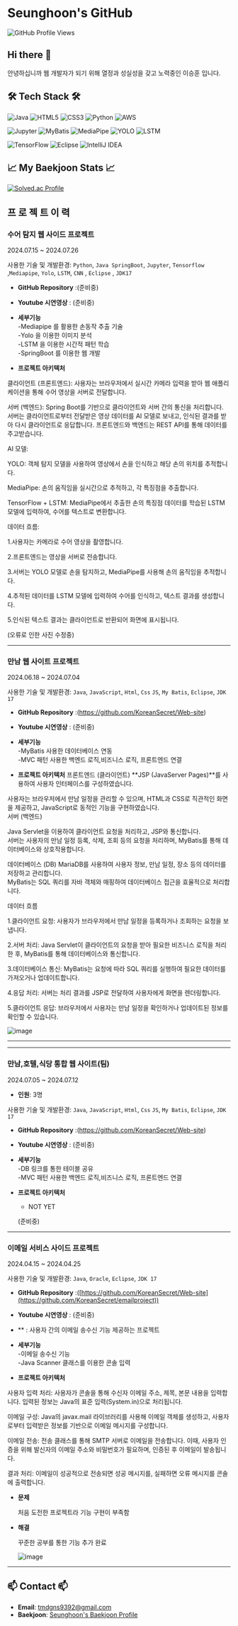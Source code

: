 # Seunghoon's GitHub

![GitHub Profile Views](https://komarev.com/ghpvc/?username=yourusername&color=brightgreen)

## Hi there 👋

안녕하십니까 웹 개발자가 되기 위해 열정과 성실성을 갖고 노력중인 이승훈 입니다. 

## 🛠️ Tech Stack 🛠️

![Java](https://img.shields.io/badge/Java-007396?logo=java&logoColor=white&style=flat)
![HTML5](https://img.shields.io/badge/HTML5-E34F26?logo=html5&logoColor=white&style=flat)
![CSS3](https://img.shields.io/badge/CSS3-1572B6?logo=css3&logoColor=white&style=flat)
![Python](https://img.shields.io/badge/Python-3776AB?logo=python&logoColor=white&style=flat)
![AWS](https://img.shields.io/badge/AWS-232F3E?logo=amazon-aws&logoColor=white&style=flat)

![Jupyter](https://img.shields.io/badge/Jupyter-F37626?logo=jupyter&logoColor=white&style=flat)
![MyBatis](https://img.shields.io/badge/MyBatis-5C2D91?logoColor=white&style=flat)
![MediaPipe](https://img.shields.io/badge/MediaPipe-FF6F00?logoColor=white&style=flat)
![YOLO](https://img.shields.io/badge/YOLO-00FFFF?logoColor=white&style=flat)
![LSTM](https://img.shields.io/badge/LSTM-FF9E0F?logoColor=white&style=flat)

![TensorFlow](https://img.shields.io/badge/TensorFlow-FF6F00?logo=tensorflow&logoColor=white&style=flat)
![Eclipse](https://img.shields.io/badge/Eclipse-2C2255?logo=eclipse&logoColor=white&style=flat)
![IntelliJ IDEA](https://img.shields.io/badge/IntelliJ_IDEA-000000?logo=intellij-idea&logoColor=white&style=flat)

## 📈 My Baekjoon Stats 📈

[![Solved.ac Profile](http://mazassumnida.wtf/api/v2/generate_badge?boj=asdf9392)](https://solved.ac/asdf9392)

## 프 로 젝 트 이 력

### 수어 탐지 웹 사이드 프로젝트
2024.07.15 ~ 2024.07.26 

사용한 기술 및 개발환경:
`Python`, `Java SpringBoot`, `Jupyter`, `Tensorflow` ,`Mediapipe`, `Yolo`, `LSTM`, `CNN` , `Eclipse` , `JDK17` 

- **GitHub Repository** :(준비중)
- **Youtube 시연영상** : (준비중)

  
- **세부기능**<br>
    -Mediapipe 를 활용한 손동작 추출 기술<br>
    -Yolo 을 이용한 이미지 분석<br>
    -LSTM 을 이용한 시간적 패턴 학습<br>
    -SpringBoot 를 이용한 웹 개발<br>
    
- **프로젝트 아키텍처**
  
클라이언트 (프론트엔드):
사용자는 브라우저에서 실시간 카메라 입력을 받아 웹 애플리케이션을 통해 수어 영상을 서버로 전달합니다. 

서버 (백엔드):
Spring Boot를 기반으로 클라이언트와 서버 간의 통신을 처리합니다. 서버는 클라이언트로부터 전달받은 영상 데이터를 AI 모델로 보내고, 인식된 결과를 받아 다시 클라이언트로 응답합니다. 프론트엔드와 백엔드는 REST API를 통해 데이터를 주고받습니다.

AI 모델:

YOLO: 객체 탐지 모델을 사용하여 영상에서 손을 인식하고 해당 손의 위치를 추적합니다.

MediaPipe: 손의 움직임을 실시간으로 추적하고, 각 특징점을 추출합니다.

TensorFlow + LSTM: MediaPipe에서 추출한 손의 특징점 데이터를 학습된 LSTM 모델에 입력하여, 수어를 텍스트로 변환합니다.

데이터 흐름:

1.사용자는 카메라로 수어 영상을 촬영합니다.

2.프론트엔드는 영상을 서버로 전송합니다.

3.서버는 YOLO 모델로 손을 탐지하고, MediaPipe를 사용해 손의 움직임을 추적합니다.

4.추적된 데이터를 LSTM 모델에 입력하여 수어를 인식하고, 텍스트 결과를 생성합니다.

5.인식된 텍스트 결과는 클라이언트로 반환되어 화면에 표시됩니다.

    


  (오류로 인한 사진 수정중)

<hr>

### 만남 웹 사이트 프로젝트
2024.06.18 ~ 2024.07.04

사용한 기술 및 개발환경:
`Java`, `JavaScript`, `Html`, `Css` `JS`, `My Batis`, `Eclipse`, `JDK 17`

- **GitHub Repository** :(https://github.com/KoreanSecret/Web-site)
- **Youtube 시연영상** : (준비중)

  
- **세부기능**<br>
    -MyBatis 사용한 데이터베이스 연동<br>
    -MVC 패턴 사용한 백엔드 로직,비즈니스 로직, 프론트엔드 연결<br>
   
    
- **프로젝트 아키텍처**
프론트엔드 (클라이언트)
**JSP (JavaServer Pages)**를 사용하여 사용자 인터페이스를 구성하였습니다.<br>

사용자는 브라우저에서 만남 일정을 관리할 수 있으며, HTML과 CSS로 직관적인 화면을 제공하고, JavaScript로 동적인 기능을 구현하였습니다.<br>
서버 (백엔드)

Java Servlet을 이용하여 클라이언트 요청을 처리하고, JSP와 통신합니다.<br>
서버는 사용자의 만남 일정 등록, 삭제, 조회 등의 요청을 처리하며, MyBatis를 통해 데이터베이스와 상호작용합니다.<br>

데이터베이스 (DB)
MariaDB를 사용하여 사용자 정보, 만남 일정, 장소 등의 데이터를 저장하고 관리합니다.<br>
MyBatis는 SQL 쿼리를 자바 객체와 매핑하여 데이터베이스 접근을 효율적으로 처리합니다.<br>

데이터 흐름

1.클라이언트 요청:
사용자가 브라우저에서 만남 일정을 등록하거나 조회하는 요청을 보냅니다.

2.서버 처리:
Java Servlet이 클라이언트의 요청을 받아 필요한 비즈니스 로직을 처리한 후, MyBatis를 통해 데이터베이스와 통신합니다.

3.데이터베이스 통신:
MyBatis는 요청에 따라 SQL 쿼리를 실행하여 필요한 데이터를 가져오거나 업데이트합니다.

4.응답 처리:
서버는 처리 결과를 JSP로 전달하여 사용자에게 화면을 렌더링합니다.

5.클라이언트 응답:
브라우저에서 사용자는 만남 일정을 확인하거나 업데이트된 정보를 확인할 수 있습니다.




  ![image](https://github.com/user-attachments/assets/72fdd2ec-2eb0-41bb-9fa8-b070ffe8edac)


<hr>

<hr>

### 만남,호텔,식당 통합 웹 사이트(팀)
2024.07.05 ~ 2024.07.12

- **인원**: 3명

사용한 기술 및 개발환경:
`Java`, `JavaScript`, `Html`, `Css` `JS`, `My Batis`, `Eclipse`, `JDK 17`

- **GitHub Repository** :(https://github.com/KoreanSecret/Web-site)
- **Youtube 시연영상** : (준비중)

  
- **세부기능**<br>
    -DB 링크를 통한 테이블 공유<br>
    -MVC 패턴 사용한 백엔드 로직,비즈니스 로직, 프론트엔드 연결<br>
   
    
- **프로젝트 아키텍처**
   - NOT YET
    


  (준비중)


<hr>

### 이메일 서비스 사이드 프로젝트
2024.04.15 ~ 2024.04.25

사용한 기술 및 개발환경:
`Java`, `Oracle`, `Eclipse`, `JDK 17`

- **GitHub Repository** :([https://github.com/KoreanSecret/Web-site](https://github.com/KoreanSecret/emailproject))
- **Youtube 시연영상** : (준비중)
- ** : 사용자 간의 이메일 송수신 기능 제공하는 프로젝트
  
- **세부기능**<br>
    -이메일 송수신 기능<br>
    -Java Scanner 클래스를 이용한 콘솔 입력<br>
   
    
- **프로젝트 아키텍처**
 
사용자 입력 처리:
사용자가 콘솔을 통해 수신자 이메일 주소, 제목, 본문 내용을 입력합니다. 입력된 정보는 Java의 표준 입력(System.in)으로 처리됩니다.

이메일 구성:
Java의 javax.mail 라이브러리를 사용해 이메일 객체를 생성하고, 사용자로부터 입력받은 정보를 기반으로 이메일 메시지를 구성합니다.


이메일 전송:
전송 클래스를 통해 SMTP 서버로 이메일을 전송합니다. 이때, 사용자 인증을 위해 발신자의 이메일 주소와 비밀번호가 필요하며, 인증된 후 이메일이 발송됩니다.

결과 처리:
이메일이 성공적으로 전송되면 성공 메시지를, 실패하면 오류 메시지를 콘솔에 출력합니다.
    
- **문제**
  
    처음 도전한 프로젝트라 기능 구현이 부족함
        
- **해결**

  꾸준한 공부를 통한 기능 추가 완료
    


  ![image](https://github.com/user-attachments/assets/f999cb3b-c900-4336-90cb-149cd63c2525)


<hr>

## 📫 Contact 📫

- **Email**: tmdgns9392@gmail.com
- **Baekjoon**: [Seunghoon's Baekjoon Profile](https://www.acmicpc.net/user/asdf9392)


